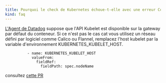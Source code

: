 ```yaml
---
title: Pourquoi le check de Kubernetes échoue-t-elle avec une erreur ConnectTimeout sur le port 10250?
kind: faq
---
```


[L'Agent de Datadog][1] suppose que l'API Kubelet est disponible sur la gateway par défaut du conteneur. Si ce n'est pas le cas cat vous utilisez un réseau défini par logiciel comme Calico ou Flannel, remplacez l'host kubelet par la variable d'environnement KUBERNETES_KUBELET_HOST.

```
          - name: KUBERNETES_KUBELET_HOST
            valueFrom:
              fieldRef:
                fieldPath: spec.nodeName
```

consultez [cette PR][2]

[1]: /agent
[2]: https://github.com/DataDog/dd-agent/pull/3051
